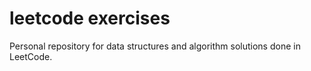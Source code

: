 # leetcode exercises
Personal repository for data structures and algorithm solutions done in LeetCode.
